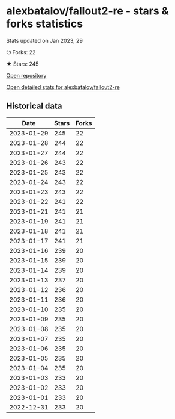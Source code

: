 # alexbatalov/fallout2-re - stars & forks statistics

Stats updated on Jan 2023, 29

☋ Forks: 22

★ Stars: 245

[Open repository](https://github.com/alexbatalov/fallout2-re)

[Open detailed stats for alexbatalov/fallout2-re](https://reviewgithub.com/rep/alexbatalov/fallout2-re)

## Historical data
| Date | Stars | Forks |
|------|-------|-------|
| 2023-01-29 | 245 | 22 | 
| 2023-01-28 | 244 | 22 | 
| 2023-01-27 | 244 | 22 | 
| 2023-01-26 | 243 | 22 | 
| 2023-01-25 | 243 | 22 | 
| 2023-01-24 | 243 | 22 | 
| 2023-01-23 | 243 | 22 | 
| 2023-01-22 | 241 | 22 | 
| 2023-01-21 | 241 | 21 | 
| 2023-01-19 | 241 | 21 | 
| 2023-01-18 | 241 | 21 | 
| 2023-01-17 | 241 | 21 | 
| 2023-01-16 | 239 | 20 | 
| 2023-01-15 | 239 | 20 | 
| 2023-01-14 | 239 | 20 | 
| 2023-01-13 | 237 | 20 | 
| 2023-01-12 | 236 | 20 | 
| 2023-01-11 | 236 | 20 | 
| 2023-01-10 | 235 | 20 | 
| 2023-01-09 | 235 | 20 | 
| 2023-01-08 | 235 | 20 | 
| 2023-01-07 | 235 | 20 | 
| 2023-01-06 | 235 | 20 | 
| 2023-01-05 | 235 | 20 | 
| 2023-01-04 | 235 | 20 | 
| 2023-01-03 | 233 | 20 | 
| 2023-01-02 | 233 | 20 | 
| 2023-01-01 | 233 | 20 | 
| 2022-12-31 | 233 | 20 | 

